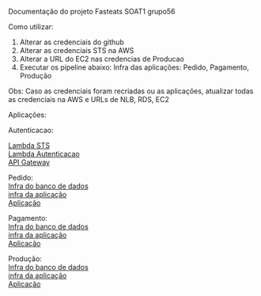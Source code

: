 Documentação do projeto Fasteats SOAT1 grupo56

Como utilizar:<br>
1) Alterar as credenciais do github
2) Alterar as credenciais STS na AWS
3) Alterar a URL do EC2 nas credencias de Producao
4) Executar os pipeline abaixo:
   Infra das aplicações: Pedido, Pagamento, Produção

Obs: Caso as credenciais foram recriadas ou as aplicações, atualizar todas as credenciais na AWS e URLs de NLB, RDS, EC2

Aplicações:

Autenticacao:<br>

[Lambda STS](https://github.com/FIAP-Grupo56-SOAT1/LAMBDA_STS_FAST-EATS/actions/workflows/build-and-deploy.yml)<br>
[Lambda Autenticacao](https://github.com/FIAP-Grupo56-SOAT1/LAMBDA_AUTH_FAST-EATS/actions/workflows/build-and-deploy.yml)<br>
[API Gateway](https://github.com/FIAP-Grupo56-SOAT1/INFRA_API_GATEWAY_FAST-EATS/actions/workflows/deploy-producao.yml)<br>


Pedido:<br>
[Infra do banco de dados](https://github.com/FIAP-Grupo56-SOAT1/INFRA_DB_FAST-EATS/actions/workflows/deploy-producao.yml)<br>
[infra da aplicação](https://github.com/FIAP-Grupo56-SOAT1/INFRA_ECS_FAST-EATS/actions/workflows/deploy-producao.yml)<br>
[Aplicação](https://github.com/FIAP-Grupo56-SOAT1/MICROSERV_PEDIDO_FAST-EATS/actions)<br>

Pagamento:<br>
[Infra do banco de dados](https://github.com/FIAP-Grupo56-SOAT1/INFRA_DB_PAGAMENTO_FAST-EATS/actions/workflows/deploy-producao.yml)<br>
[infra da aplicação](https://github.com/FIAP-Grupo56-SOAT1/INFRA_ECS_PAGAMENTO_FAST-EATS/actions/workflows/deploy-producao.yml)<br>
[Aplicação](https://github.com/FIAP-Grupo56-SOAT1/MICROSERV_PAGAMENTO_FAST-EATS/actions)<br>

Produção:<br>
[Infra do banco de dados](https://github.com/FIAP-Grupo56-SOAT1/INFRA_DB_PRODUCAO_FAST-EATS/actions/workflows/deploy-producao.yml)<br>
[infra da aplicação](https://github.com/FIAP-Grupo56-SOAT1/INFRA_ECS_PRODUCAO_FAST-EATS/actions/workflows/deploy-producao.yml)<br>
[Aplicação](https://github.com/FIAP-Grupo56-SOAT1/MICROSERV_PRODUCAO_FAST-EATS/actions)<br>





<!--

**Here are some ideas to get you started:**

🙋‍♀️ A short introduction - what is your organization all about?
🌈 Contribution guidelines - how can the community get involved?
👩‍💻 Useful resources - where can the community find your docs? Is there anything else the community should know?
🍿 Fun facts - what does your team eat for breakfast?
🧙 Remember, you can do mighty things with the power of [Markdown](https://docs.github.com/github/writing-on-github/getting-started-with-writing-and-formatting-on-github/basic-writing-and-formatting-syntax)
-->
